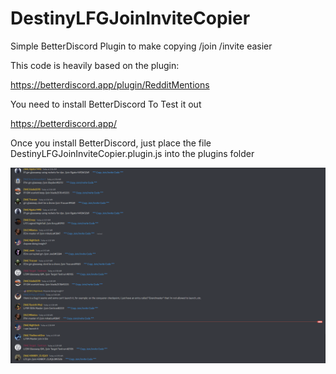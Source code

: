 # DestinyLFGJoinInviteCopier
Simple BetterDiscord Plugin to make copying /join /invite easier

This code is heavily based on the plugin:

https://betterdiscord.app/plugin/RedditMentions


You need to install BetterDiscord To Test it out


https://betterdiscord.app/


Once you install BetterDiscord, just place the file DestinyLFGJoinInviteCopier.plugin.js into the plugins folder

![alt text](https://github.com/bodaay/DestinyLFGJoinInviteCopier/blob/master/ss.png?raw=true)